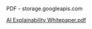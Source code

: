 PDF - storage.googleapis.com

[AI Explainability Whitepaper.pdf](../_resources/3b70194e246f143c63a960669e464ef4.pdf)